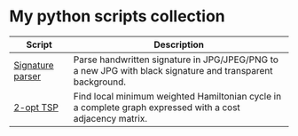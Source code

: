 # My python scripts collection 

| Script | Description |
| -- | -- |
|[Signature parser](create_electronic_sign) | Parse handwritten signature in JPG/JPEG/PNG to a new JPG with black signature and transparent background. |
|[2-opt TSP](2-opt-tsp) | Find local minimum weighted Hamiltonian cycle in a complete graph expressed with a cost adjacency matrix. |
